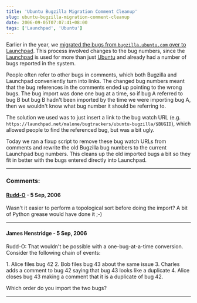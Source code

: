 ```yaml
---
title: 'Ubuntu Bugzilla Migration Comment Cleanup'
slug: ubuntu-bugzilla-migration-comment-cleanup
date: 2006-09-05T07:07:41+08:00
tags: ['Launchpad', 'Ubuntu']
---
```


Earlier in the year, we [migrated the bugs from `bugzilla.ubuntu.com`
over to Launchpad](bugzilla-to-malone-migration.md). This process
involved changes to the bug numbers, since the
[Launchpad](https://launchpad.net/) is used for more than just
[Ubuntu](http://www.ubuntu.com/) and already had a number of bugs
reported in the system.

People often refer to other bugs in comments, which both Bugzilla and
Launchpad conveniently turn into links. The changed bug numbers meant
that the bug references in the comments ended up pointing to the wrong
bugs. The bug import was done one bug at a time, so if bug A referred to
bug B but bug B hadn\'t been imported by the time we were importing bug
A, then we wouldn\'t know what bug number it should be referring to.

The solution we used was to just insert a link to the bug watch URL
(e.g.
`https://launchpad.net/malone/bugtrackers/ubuntu-bugzilla/$BUGID`),
which allowed people to find the referenced bug, but was a bit ugly.

Today we ran a fixup script to remove these bug watch URLs from comments
and rewrite the old Bugzilla bug numbers to the current Launchpad bug
numbers. This cleans up the old imported bugs a bit so they fit in
better with the bugs entered directly into Launchpad.

---
### Comments:
#### [Rudd-O](http://rudd-o.com/) - <time datetime="2006-09-05 14:33:07">5 Sep, 2006</time>

Wasn\'t it easier to perform a topological sort before doing the import?
A bit of Python grease would have done it ;-)

---
#### James Henstridge - <time datetime="2006-09-05 17:46:35">5 Sep, 2006</time>

Rudd-O: That wouldn\'t be possible with a one-bug-at-a-time conversion.
Consider the following chain of events:

1\. Alice files bug 42
2. Bob files bug 43 about the same issue
3. Charles adds a comment to bug 42 saying that bug 43 looks like a
duplicate
4. Alice closes bug 43 making a comment that it is a duplicate of bug
42.

Which order do you import the two bugs?

---
